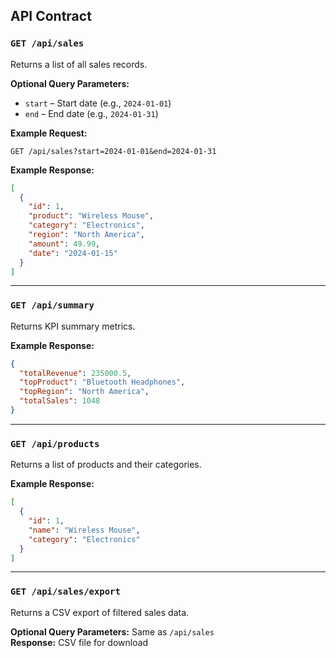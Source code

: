 ## API Contract

### `GET /api/sales`

Returns a list of all sales records.

**Optional Query Parameters:**

- `start` – Start date (e.g., `2024-01-01`)
- `end` – End date (e.g., `2024-01-31`)

**Example Request:**

```
GET /api/sales?start=2024-01-01&end=2024-01-31
```

**Example Response:**

```json
[
  {
    "id": 1,
    "product": "Wireless Mouse",
    "category": "Electronics",
    "region": "North America",
    "amount": 49.99,
    "date": "2024-01-15"
  }
]
```

---

### `GET /api/summary`

Returns KPI summary metrics.

**Example Response:**

```json
{
  "totalRevenue": 235000.5,
  "topProduct": "Bluetooth Headphones",
  "topRegion": "North America",
  "totalSales": 1048
}
```

---

### `GET /api/products`

Returns a list of products and their categories.

**Example Response:**

```json
[
  {
    "id": 1,
    "name": "Wireless Mouse",
    "category": "Electronics"
  }
]
```

---

### `GET /api/sales/export`

Returns a CSV export of filtered sales data.

**Optional Query Parameters:** Same as `/api/sales`  
**Response:** CSV file for download

